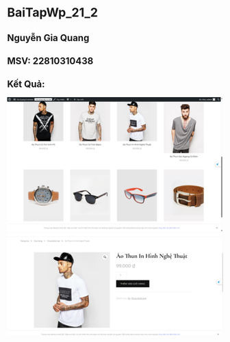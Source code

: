# BaiTapWp_21_2
## Nguyễn Gia Quang
## MSV: 22810310438
## Kết Quả:
![hinh1](hinh1.png)
![hinh1](hinh2.png)
